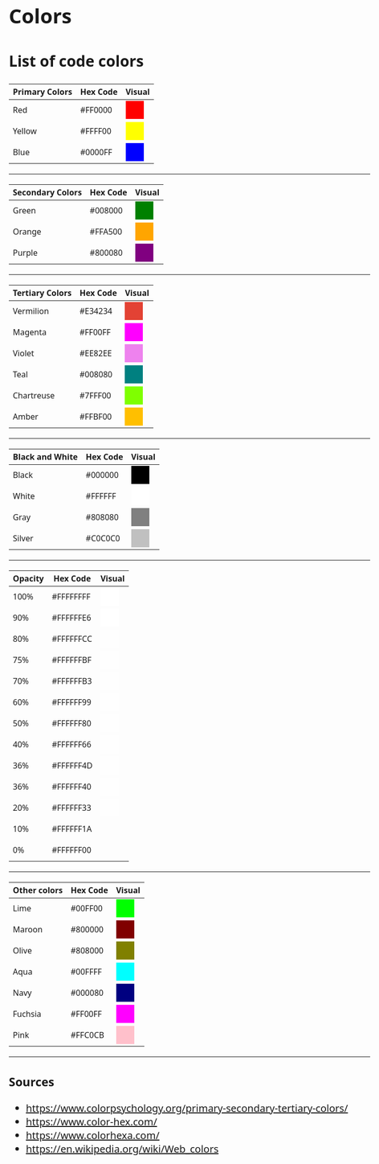 # Colors

## List of code colors

| Primary Colors | Hex Code | Visual                                                                                                              |
| -------------- | -------- | ------------------------------------------------------------------------------------------------------------------- |
| Red            | #FF0000  | <div class="color" style="width: 36px; height: 36px; background-color: #FF0000; transition: transform 0.2s;"></div> |
| Yellow         | #FFFF00  | <div class="color" style="width: 36px; height: 36px; background-color: #FFFF00; transition: transform 0.2s;"></div> |
| Blue           | #0000FF  | <div class="color" style="width: 36px; height: 36px; background-color: #0000FF; transition: transform 0.2s;"></div> |

---

| Secondary Colors | Hex Code | Visual                                                                                                              |
| ---------------- | -------- | ------------------------------------------------------------------------------------------------------------------- |
| Green            | #008000  | <div class="color" style="width: 36px; height: 36px; background-color: #008000; transition: transform 0.2s;"></div> |
| Orange           | #FFA500  | <div class="color" style="width: 36px; height: 36px; background-color: #FFA500; transition: transform 0.2s;"></div> |
| Purple           | #800080  | <div class="color" style="width: 36px; height: 36px; background-color: #800080; transition: transform 0.2s;"></div> |

---

| Tertiary Colors | Hex Code | Visual                                                                                                              |
| --------------- | -------- | ------------------------------------------------------------------------------------------------------------------- |
| Vermilion       | #E34234  | <div class="color" style="width: 36px; height: 36px; background-color: #E34234; transition: transform 0.2s;"></div> |
| Magenta         | #FF00FF  | <div class="color" style="width: 36px; height: 36px; background-color: #FF00FF; transition: transform 0.2s;"></div> |
| Violet          | #EE82EE  | <div class="color" style="width: 36px; height: 36px; background-color: #EE82EE; transition: transform 0.2s;"></div> |
| Teal            | #008080  | <div class="color" style="width: 36px; height: 36px; background-color: #008080; transition: transform 0.2s;"></div> |
| Chartreuse      | #7FFF00  | <div class="color" style="width: 36px; height: 36px; background-color: #7FFF00; transition: transform 0.2s;"></div> |
| Amber           | #FFBF00  | <div class="color" style="width: 36px; height: 36px; background-color: #FFBF00; transition: transform 0.2s;"></div> |

---

| Black and White | Hex Code | Visual                                                                                                              |
| --------------- | -------- | ------------------------------------------------------------------------------------------------------------------- |
| Black           | #000000  | <div class="color" style="width: 36px; height: 36px; background-color: #000000; transition: transform 0.2s;"></div> |
| White           | #FFFFFF  | <div class="color" style="width: 36px; height: 36px; background-color: #FFFFFF; transition: transform 0.2s;"></div> |
| Gray            | #808080  | <div class="color" style="width: 36px; height: 36px; background-color: #808080; transition: transform 0.2s;"></div> |
| Silver          | #C0C0C0  | <div class="color" style="width: 36px; height: 36px; background-color: #C0C0C0; transition: transform 0.2s;"></div> |

---

| Opacity | Hex Code  | Visual                                                                                                                |
| ------- | --------- | --------------------------------------------------------------------------------------------------------------------- |
| 100%    | #FFFFFFFF | <div class="color" style="width: 36px; height: 36px; background-color: #FFFFFFFF; transition: transform 0.2s;"></div> |
| 90%     | #FFFFFFE6 | <div class="color" style="width: 36px; height: 36px; background-color: #FFFFFFE6; transition: transform 0.2s;"></div> |
| 80%     | #FFFFFFCC | <div class="color" style="width: 36px; height: 36px; background-color: #FFFFFFCC; transition: transform 0.2s;"></div> |
| 75%     | #FFFFFFBF | <div class="color" style="width: 36px; height: 36px; background-color: #FFFFFFBF; transition: transform 0.2s;"></div> |
| 70%     | #FFFFFFB3 | <div class="color" style="width: 36px; height: 36px; background-color: #FFFFFFB3; transition: transform 0.2s;"></div> |
| 60%     | #FFFFFF99 | <div class="color" style="width: 36px; height: 36px; background-color: #FFFFFF99; transition: transform 0.2s;"></div> |
| 50%     | #FFFFFF80 | <div class="color" style="width: 36px; height: 36px; background-color: #FFFFFF80; transition: transform 0.2s;"></div> |
| 40%     | #FFFFFF66 | <div class="color" style="width: 36px; height: 36px; background-color: #FFFFFF66; transition: transform 0.2s;"></div> |
| 36%     | #FFFFFF4D | <div class="color" style="width: 36px; height: 36px; background-color: #FFFFFF4D; transition: transform 0.2s;"></div> |
| 36%     | #FFFFFF40 | <div class="color" style="width: 36px; height: 36px; background-color: #FFFFFF40; transition: transform 0.2s;"></div> |
| 20%     | #FFFFFF33 | <div class="color" style="width: 36px; height: 36px; background-color: #FFFFFF33; transition: transform 0.2s;"></div> |
| 10%     | #FFFFFF1A | <div class="color" style="width: 36px; height: 36px; background-color: #FFFFFF1A; transition: transform 0.2s;"></div> |
| 0%      | #FFFFFF00 | <div class="color" style="width: 36px; height: 36px; background-color: #FFFFFF00; transition: transform 0.2s;"></div> |

---

| Other colors | Hex Code | Visual                                                                                                              |
| ------------ | -------- | ------------------------------------------------------------------------------------------------------------------- |
| Lime         | #00FF00  | <div class="color" style="width: 36px; height: 36px; background-color: #00FF00; transition: transform 0.2s;"></div> |
| Maroon       | #800000  | <div class="color" style="width: 36px; height: 36px; background-color: #800000; transition: transform 0.2s;"></div> |
| Olive        | #808000  | <div class="color" style="width: 36px; height: 36px; background-color: #808000; transition: transform 0.2s;"></div> |
| Aqua         | #00FFFF  | <div class="color" style="width: 36px; height: 36px; background-color: #00FFFF; transition: transform 0.2s;"></div> |
| Navy         | #000080  | <div class="color" style="width: 36px; height: 36px; background-color: #000080; transition: transform 0.2s;"></div> |
| Fuchsia      | #FF00FF  | <div class="color" style="width: 36px; height: 36px; background-color: #FF00FF; transition: transform 0.2s;"></div> |
| Pink         | #FFC0CB  | <div class="color" style="width: 36px; height: 36px; background-color: #FFC0CB; transition: transform 0.2s;"></div> |

---

### Sources

-   https://www.colorpsychology.org/primary-secondary-tertiary-colors/
-   https://www.color-hex.com/
-   https://www.colorhexa.com/
-   https://en.wikipedia.org/wiki/Web_colors

<style>
    body {
        font-family: "Segoe UI", Tahoma, Geneva, Verdana, sans-serif;
        font-size: 20px;
    }
    .color:hover {
        transform: scale(1.5);
    }
</style>
